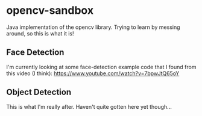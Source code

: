 # opencv-sandbox
Java implementation of the opencv library.  Trying to learn by messing around, so this is what it is!

## Face Detection
I'm currently looking at some face-detection example code that I found from this video (I think): https://www.youtube.com/watch?v=7bpwJtQ65oY

## Object Detection
This is what I'm really after.  Haven't quite gotten here yet though...
